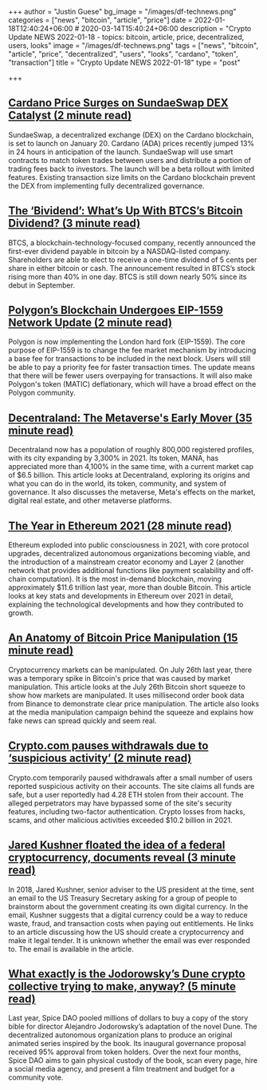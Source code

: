 +++
author = "Justin Guese"
bg_image = "/images/df-technews.png"
categories = ["news", "bitcoin", "article", "price"]
date = 2022-01-18T12:40:24+06:00 # 2020-03-14T15:40:24+06:00
description = "Crypto Update NEWS 2022-01-18 - topics: bitcoin, article, price, decentralized, users, looks"
image = "/images/df-technews.png"
tags = ["news", "bitcoin", "article", "price", "decentralized", "users", "looks", "cardano", "token", "transaction"]
title = "Crypto Update NEWS 2022-01-18"
type = "post"

+++

## [Cardano Price Surges on SundaeSwap DEX Catalyst (2 minute read)](https://www.coindesk.com/markets/2022/01/17/cardano-price-surges-on-sundaeswap-dex-catalyst/)

SundaeSwap, a decentralized exchange (DEX) on the Cardano blockchain, is set to launch on January 20. Cardano (ADA) prices recently jumped 13% in 24 hours in anticipation of the launch. SundaeSwap will use smart contracts to match token trades between users and distribute a portion of trading fees back to investors. The launch will be a beta rollout with limited features. Existing transaction size limits on the Cardano blockchain prevent the DEX from implementing fully decentralized governance.

## [The ‘Bividend’: What’s Up With BTCS’s Bitcoin Dividend? (3 minute read)](https://www.kiplinger.com/investing/cryptocurrency/604032/bividend-btcs-bitcoin-dividend)

BTCS, a blockchain-technology-focused company, recently announced the first-ever dividend payable in bitcoin by a NASDAQ-listed company. Shareholders are able to elect to receive a one-time dividend of 5 cents per share in either bitcoin or cash. The announcement resulted in BTCS’s stock rising more than 40% in one day. BTCS is still down nearly 50% since its debut in September.

## [Polygon’s Blockchain Undergoes EIP-1559 Network Update (2 minute read)](https://cryptobrowser.io/news/polygons-blockchain-undergoes-eip-1559-network-update/)

Polygon is now implementing the London hard fork (EIP-1559). The core purpose of EIP-1559 is to change the fee market mechanism by introducing a base fee for transactions to be included in the next block. Users will still be able to pay a priority fee for faster transaction times. The update means that there will be fewer users overpaying for transactions. It will also make Polygon's token (MATIC) deflationary, which will have a broad effect on the Polygon community.

## [Decentraland: The Metaverse's Early Mover (35 minute read)](https://www.readthegeneralist.com/briefing/decentraland)

Decentraland now has a population of roughly 800,000 registered profiles, with its city expanding by 3,300% in 2021. Its token, MANA, has appreciated more than 4,100% in the same time, with a current market cap of $6.5 billion. This article looks at Decentraland, exploring its origins and what you can do in the world, its token, community, and system of governance. It also discusses the metaverse, Meta's effects on the market, digital real estate, and other metaverse platforms.

## [The Year in Ethereum 2021 (28 minute read)](https://stark.mirror.xyz/q3OnsK7mvfGtTQ72nfoxLyEV5lfYOqUfJIoKBx7BG1I)

Ethereum exploded into public consciousness in 2021, with core protocol upgrades, decentralized autonomous organizations becoming viable, and the introduction of a mainstream creator economy and Layer 2 (another network that provides additional functions like payment scalability and off-chain computation). It is the most in-demand blockchain, moving approximately $11.6 trillion last year, more than double Bitcoin. This article looks at key stats and developments in Ethereum over 2021 in detail, explaining the technological developments and how they contributed to growth.

## [An Anatomy of Bitcoin Price Manipulation (15 minute read)](https://www.singlelunch.com/2022/01/09/an-anatomy-of-bitcoin-price-manipulation/)

Cryptocurrency markets can be manipulated. On July 26th last year, there was a temporary spike in Bitcoin's price that was caused by market manipulation. This article looks at the July 26th Bitcoin short squeeze to show how markets are manipulated. It uses millisecond order book data from Binance to demonstrate clear price manipulation. The article also looks at the media manipulation campaign behind the squeeze and explains how fake news can spread quickly and seem real.

## [Crypto.com pauses withdrawals due to ‘suspicious activity’ (2 minute read)](https://cointelegraph.com/news/crypto-com-pauses-withdrawals-due-to-suspicious-activity)

Crypto.com temporarily paused withdrawals after a small number of users reported suspicious activity on their accounts. The site claims all funds are safe, but a user reportedly had 4.28 ETH stolen from their account. The alleged perpetrators may have bypassed some of the site's security features, including two-factor authentication. Crypto losses from hacks, scams, and other malicious activities exceeded $10.2 billion in 2021.

## [Jared Kushner floated the idea of a federal cryptocurrency, documents reveal (3 minute read)](https://www.theverge.com/2022/1/17/22888225/jared-kushner-us-treasury-mnuchin-government-federal-cryptocurrency-trump-white-house)

In 2018, Jared Kushner, senior adviser to the US president at the time, sent an email to the US Treasury Secretary asking for a group of people to brainstorm about the government creating its own digital currency. In the email, Kushner suggests that a digital currency could be a way to reduce waste, fraud, and transaction costs when paying out entitlements. He links to an article discussing how the US should create a cryptocurrency and make it legal tender. It is unknown whether the email was ever responded to. The email is available in the article.

## [What exactly is the Jodorowsky’s Dune crypto collective trying to make, anyway? (5 minute read)](https://www.theverge.com/2022/1/17/22887948/jodorowsky-dune-bible-spice-dao-derivative-script)

Last year, Spice DAO pooled millions of dollars to buy a copy of the story bible for director Alejandro Jodorowsky’s adaptation of the novel Dune. The decentralized autonomous organization plans to produce an original animated series inspired by the book. Its inaugural governance proposal received 95% approval from token holders. Over the next four months, Spice DAO aims to gain physical custody of the book, scan every page, hire a social media agency, and present a film treatment and budget for a community vote.

